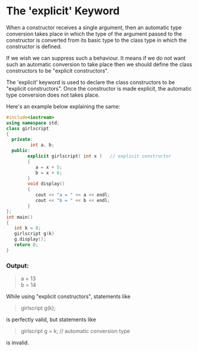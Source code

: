 # The 'explicit' Keyword

When a constructor receives a single argument, then an automatic type conversion takes place in which the type of the argument passed to the constructor is converted from its basic type to the class type in which the constructor is defined.

If we wish we can suppress such a behaviour. It means if we do not want such an automatic conversion to take place then we should define the class constructors to be "explicit constructors".

The 'explicit' keyword is used to declare the class constructors to be "explicit constructors". Once the constructor is made explicit, the automatic type conversion does not takes place. 


Here's an example below explaining the same:

```C++
#include<iostream>
using namespace std;
class girlscript
{
  private:
         int a, b;
  public:
        explicit girlscript( int x )   // explicit constructor
        {
           a = x + 5;
           b = x + 6;
        }
        void display()
        {
           cout << "a = " << a << endl;
           cout << "b = " << b << endl;
        }
};
int main()
{
   int k = 8;
   girlscript g(k)
   g.display();
   return 0;
}

```

### Output:

> a = 13  
> b = 14  

While using "explicit constructors", statements like

> girlscript g(k);  

is perfectly valid, but statements like

> girlscript g = k;    // automatic conversion type  

is invalid. 
         
